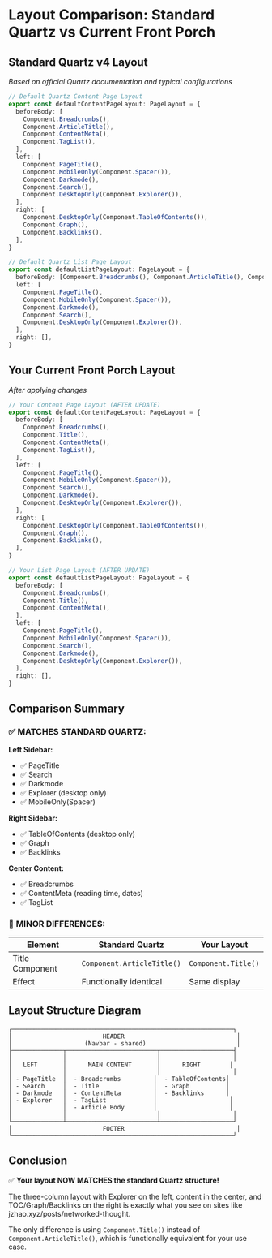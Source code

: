 # Layout Comparison: Standard Quartz vs Current Front Porch

## Standard Quartz v4 Layout
*Based on official Quartz documentation and typical configurations*

```typescript
// Default Quartz Content Page Layout
export const defaultContentPageLayout: PageLayout = {
  beforeBody: [
    Component.Breadcrumbs(),
    Component.ArticleTitle(),
    Component.ContentMeta(),
    Component.TagList(),
  ],
  left: [
    Component.PageTitle(),
    Component.MobileOnly(Component.Spacer()),
    Component.Darkmode(),
    Component.Search(),
    Component.DesktopOnly(Component.Explorer()),
  ],
  right: [
    Component.DesktopOnly(Component.TableOfContents()),
    Component.Graph(),
    Component.Backlinks(),
  ],
}

// Default Quartz List Page Layout  
export const defaultListPageLayout: PageLayout = {
  beforeBody: [Component.Breadcrumbs(), Component.ArticleTitle(), Component.ContentMeta()],
  left: [
    Component.PageTitle(),
    Component.MobileOnly(Component.Spacer()),
    Component.Darkmode(),
    Component.Search(),
    Component.DesktopOnly(Component.Explorer()),
  ],
  right: [],
}
```

## Your Current Front Porch Layout
*After applying changes*

```typescript
// Your Content Page Layout (AFTER UPDATE)
export const defaultContentPageLayout: PageLayout = {
  beforeBody: [
    Component.Breadcrumbs(),
    Component.Title(),
    Component.ContentMeta(),
    Component.TagList(),
  ],
  left: [
    Component.PageTitle(),
    Component.MobileOnly(Component.Spacer()),
    Component.Search(),
    Component.Darkmode(),
    Component.DesktopOnly(Component.Explorer()),
  ],
  right: [
    Component.DesktopOnly(Component.TableOfContents()),
    Component.Graph(),
    Component.Backlinks(),
  ],
}

// Your List Page Layout (AFTER UPDATE)
export const defaultListPageLayout: PageLayout = {
  beforeBody: [
    Component.Breadcrumbs(),
    Component.Title(),
    Component.ContentMeta(),
  ],
  left: [
    Component.PageTitle(),
    Component.MobileOnly(Component.Spacer()),
    Component.Search(),
    Component.Darkmode(),
    Component.DesktopOnly(Component.Explorer()),
  ],
  right: [],
}
```

## Comparison Summary

### ✅ **MATCHES STANDARD QUARTZ:**

**Left Sidebar:**
- ✅ PageTitle
- ✅ Search  
- ✅ Darkmode
- ✅ Explorer (desktop only)
- ✅ MobileOnly(Spacer)

**Right Sidebar:**
- ✅ TableOfContents (desktop only)
- ✅ Graph
- ✅ Backlinks

**Center Content:**
- ✅ Breadcrumbs
- ✅ ContentMeta (reading time, dates)
- ✅ TagList

### 🔄 **MINOR DIFFERENCES:**

| Element | Standard Quartz | Your Layout |
|---------|----------------|-------------|
| Title Component | `Component.ArticleTitle()` | `Component.Title()` |
| Effect | Functionally identical | Same display |

## Layout Structure Diagram

```
┌─────────────────────────────────────────────────────────────┐
│                         HEADER                               │
│                    (Navbar - shared)                         │
├──────────────┬─────────────────────────┬────────────────────┤
│              │                         │                    │
│   LEFT       │      MAIN CONTENT       │      RIGHT        │
│              │                         │                    │
│ - PageTitle  │  - Breadcrumbs         │  - TableOfContents│
│ - Search     │  - Title               │  - Graph          │
│ - Darkmode   │  - ContentMeta         │  - Backlinks      │
│ - Explorer   │  - TagList             │                    │
│              │  - Article Body        │                    │
│              │                         │                    │
└──────────────┴─────────────────────────┴────────────────────┘
│                         FOOTER                               │
└─────────────────────────────────────────────────────────────┘
```

## Conclusion

✅ **Your layout NOW MATCHES the standard Quartz structure!**

The three-column layout with Explorer on the left, content in the center, and TOC/Graph/Backlinks on the right is exactly what you see on sites like jzhao.xyz/posts/networked-thought.

The only difference is using `Component.Title()` instead of `Component.ArticleTitle()`, which is functionally equivalent for your use case.
